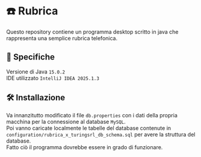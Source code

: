 # ☎️ Rubrica
Questo repository contiene un programma desktop scritto in java che rappresenta una semplice rubrica telefonica.

## 📝 Specifiche
Versione di Java `15.0.2` <br>
IDE utilizzato `IntelliJ IDEA 2025.1.3`

## 🛠️ Installazione
Va innanzitutto modificato il file `db.properties` con i dati della propria macchina per la connessione al database `MySQL`.
<br>
Poi vanno caricate localmente le tabelle del database contenute in `configuration/rubrica_x_turingsrl_db_schema.sql` per avere la struttura del database.
<br>
Fatto ciò il programma dovrebbe essere in grado di funzionare.
